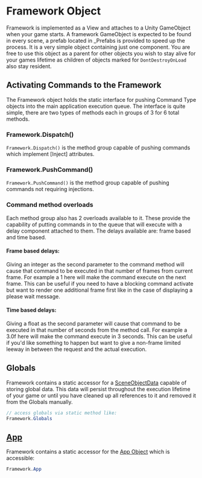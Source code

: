 # Framework Object
Framework is implemented as a View and attaches to a Unity GameObject when your game starts.  A framework GameObject is expected to be found in every scene, a prefab located in _Prefabs is provided to speed up the process.  It is a very simple object containing just one component.  You are free to use this object as a parent for other objects you wish to stay alive for your games lifetime as children of objects marked for `DontDestroyOnLoad` also stay resident.

## Activating Commands to the Framework

The Framework object holds the static interface for pushing Command Type objects into the main application execution queue.  The interface is quite simple, there are two types of methods each in groups of 3 for 6 total methods.

### Framework.Dispatch()

`Framework.Dispatch()` is the method group capable of pushing commands which implement [Inject] attributes.

### Framework.PushCommand()

`Framework.PushCommand()` is the method group capable of pushing commands not requiring injections.

### Command method overloads

Each method group also has 2 overloads available to it.  These provide the capability of putting commands in to the queue that will execute with a delay component attached to them.  The delays available are: frame based and time based.

#### Frame based delays:

Giving an integer as the second parameter to the command method will cause that command to be executed in that number of frames from current frame.  For example a 1 here will make the command execute on the next frame.  This can be useful if you need to have a blocking command activate but want to render one additional frame first like in the case of displaying a please wait message.

#### Time based delays:

Giving a float as the second parameter will cause that command to be executed in that number of seconds from the method call.  For example a 3.0f here will make the command execute in 3 seconds.  This can be useful if you'd like something to happen but want to give a non-frame limited leeway in between the request and the actual execution.

## Globals

Framework contains a static accessor for a [SceneObjectData](SceneObjectDataObject.md) capable of storing global data.  This data will persist throughout the execution lifetime of your game or until you have cleaned up all references to it and removed it from the Globals manually.  

```csharp
// access globals via static method like:
Framework.Globals
```

## [App](AppObject.md)

Framework contains a static accessor for the [App Object](AppObject.md) which is accessible:

```csharp
Framework.App
```